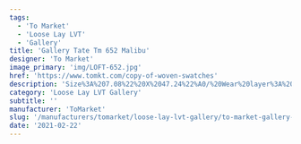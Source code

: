 ```yaml
---
tags:
  - 'To Market'
  - 'Loose Lay LVT'
  - 'Gallery'
title: 'Gallery Tate Tm 652 Malibu'
designer: 'To Market'
image_primary: 'img/LOFT-652.jpg'
href: 'https://www.tomkt.com/copy-of-woven-swatches'
description: 'Size%3A%207.08%22%20X%2047.24%22%A0/%20Wear%20layer%3A%20.5mm%20%2820mil%29%A0/%20Edge%3A%20Square%A0/%20Thickness%3A%205.0mm%20/%20Sq.ft/Ctn%3A%2023.25%A0/%20Installation%3A%20Glue%20Down'
category: 'Loose Lay LVT Gallery'
subtitle: ''
manufacturer: 'ToMarket'
slug: '/manufacturers/tomarket/loose-lay-lvt-gallery/to-market-gallery-tate-tm-652-malibu'
date: '2021-02-22'
---
```

